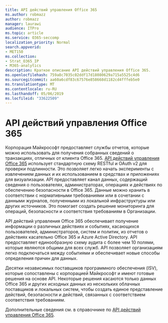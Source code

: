 ```yaml
---
title: API действий управления Office 365
ms.author: robmazz
author: robmazz
manager: laurawi
audience: ITPro
ms.topic: article
ms.service: O365-seccomp
localization_priority: Normal
search.appverid:
- MET150
ms.collection:
- Strat_O365_IP
- M365-analytics
description: Краткое описание API действий управления Office 365.
ms.openlocfilehash: 759a8c7035c02ddf17d18080629a715a5525c4d6
ms.sourcegitcommit: aa60a6cdf83c67576e858668d1182cd4fffeb5e0
ms.translationtype: MT
ms.contentlocale: ru-RU
ms.lasthandoff: 05/06/2019
ms.locfileid: "33622509"
---
```

# <a name="office-365-management-activity-api"></a>API действий управления Office 365

Корпорация Майкрософт предоставляет службы отчетов, которые можно использовать для получения собранных сведений о транзакциях, отличных от клиента Office 365. [API действий управления Office 365](https://docs.microsoft.com/office/office-365-management-api/office-365-management-apis-overview) использует стандартную схему RESTful и OAuth v2 для проверки подлинности. Это позволяет легко начать эксперименты с извлечением данных и их использованием в средствах и приложениях для визуализации. API предоставляет канал данных, содержащий сведения о пользователях, администраторах, операциях и действиях по обеспечению безопасности в Office 365. Данные можно хранить в соответствии с нормативными требованиями или в сочетании с данными журналов, полученными из локальной инфраструктуры или других источников. Это помогает создать решение мониторинга для операций, безопасности и соответствия требованиям в Организации.

API действий управления Office 365 обеспечивает получение информации о различных действиях и событиях, касающихся пользователей, администраторов, систем и политик, из отчетов о действиях касательно Office 365 и Azure Active Directory. API предоставляет единообразную схему аудита с более чем 10 полями, которые являются общими для всех служб. API позволяет организациям легко подключаться между событиями и обеспечивает новые способы определения причин для данных.

Десятки независимых поставщиков программного обеспечения (ISV), которые сопоставлены с корпорацией Майкрософт и имеют готовые решения на основе API. Некоторые решения касаются только данных Office 365 и других исходных данных из нескольких облачных поставщиков и локальных систем, чтобы создать единое представление действий, безопасности и действий, связанных с соответствием соответствия требованиям. 

Дополнительные сведения см. в справочнике по [API действий управления Office 365](https://docs.microsoft.com/office/office-365-management-api/office-365-management-activity-api-reference).

